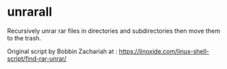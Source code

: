 # unrarall
Recursively unrar rar files in directories and subdirectories then move them to the trash.


Original script by Bobbin Zachariah at :
https://linoxide.com/linux-shell-script/find-rar-unrar/
